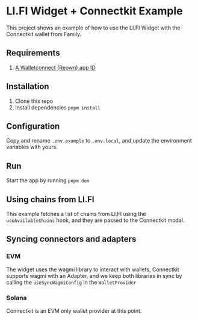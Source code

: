 # LI.FI Widget + Connectkit Example
This project shows an example of how to use the LI.FI Widget with the Connectkit wallet from Family.

## Requirements
1. [A Walletconnect (Reown) app ID]('https://cloud.reown.com/app')

## Installation
1. Clone this repo
2. Install dependencies `pnpm install`

## Configuration
Copy and rename `.env.example` to `.env.local`, and update the environment variables with yours.

## Run
Start the app by running `pnpm dev`

## Using chains from LI.FI
This example fetches a list of chains from LI.FI using the `useAvailableChains` hook, and they are passed to the Connectkit modal.

## Syncing connectors and adapters
### EVM
The widget uses the wagmi library to interact with wallets, Connectkit supports wagmi with an Adapter, and we keep both libraries in sync by calling the 
`useSyncWagmiConfig` in the `WalletProvider`

### Solana
Connectkit is an EVM only wallet provider at this point.
